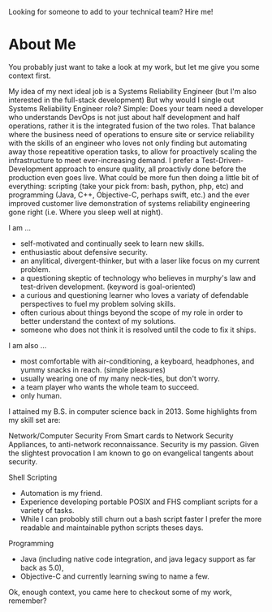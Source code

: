 Looking for someone to add to your technical team? Hire me!

# About Me #
You probably just want to take a look at my work, but let me give you some context first.

My idea of my next ideal job is a Systems Reliability Engineer (but I'm also interested in the full-stack development)
But why would I single out Systems Reliability Engineer role?
Simple: Does your team need a developer who understands DevOps is not just about half development and half operations, rather it is the integrated fusion of the two roles. That balance where the business need of operations to ensure site or service reliability with the skills of an engineer who loves not only finding but automating away those repeatitive operation tasks, to allow for proactively scaling the infrastructure to meet ever-increasing demand.
I prefer a Test-Driven-Development approach to ensure quality, all proactivly done before the production even goes live. What could be more fun then doing a little bit of everything: scripting (take your pick from: bash, python, php, etc) and programming (Java, C++, Objective-C, perhaps swift, etc.) and the ever improved customer live demonstration of systems reliability engineering gone right (i.e. Where you sleep well at night).

I am ...
 - self-motivated and continually seek to learn new skills.
 - enthusiastic about defensive security.
 - an anylitical, divergent-thinker, but with a laser like focus on my current problem.
 - a questioning skeptic of technology who believes in murphy's law and test-driven development. (keyword is goal-oriented)
 - a curious and questioning learner who loves a variaty of defendable perspectives to fuel my problem solving skills.
 - often curious about things beyond the scope of my role in order to better understand the context of my solutions.
 - someone who does not think it is resolved until the code to fix it ships.

I am also ...
 - most comfortable with air-conditioning, a keyboard, headphones, and yummy snacks in reach. (simple pleasures)
 - usually wearing one of my many neck-ties, but don't worry.
 - a team player who wants the whole team to succeed.
 - only human.

I attained my B.S. in computer science back in 2013.
Some highlights from my skill set are:

Network/Computer Security
From Smart cards to Network Security Appliances, to anti-network reconnaissance. Security is my passion. Given the slightest provocation I am known to go on evangelical tangents about security.

Shell Scripting
 - Automation is my friend.
 - Experience developing portable POSIX and FHS compliant scripts for a variety of tasks.
 - While I can probobly still churn out a bash script faster I prefer the more readable and maintainable python scripts theses days.

Programming
 - Java (including native code integration, and java legacy support as far back as 5.0),
 - Objective-C and currently learning swing to name a few.

Ok, enough context, you came here to checkout some of my work, remember?
